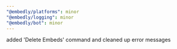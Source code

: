 ```yaml
---
"@embedly/platforms": minor
"@embedly/logging": minor
"@embedly/bot": minor
---
```


added 'Delete Embeds' command and cleaned up error messages
